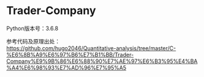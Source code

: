 # Trader-Company

Python版本号：3.6.8

参考代码及原理出处：<br>
https://github.com/hugo2046/Quantitative-analysis/tree/master/C-%E6%8B%A9%E6%97%B6%E7%B1%BB/Trader-Company%E9%9B%86%E6%88%90%E7%AE%97%E6%B3%95%E4%BA%A4%E6%98%93%E7%AD%96%E7%95%A5
